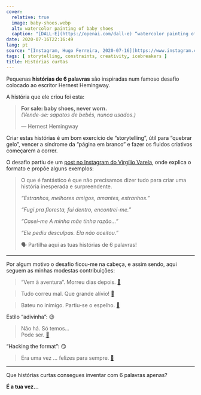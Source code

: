 ```yaml
---
cover:
  relative: true
  image: baby-shoes.webp
  alt: watercolor painting of baby shoes
  caption: "[DALL·E](https://openai.com/dall-e) “watercolor painting of baby shoes, never worn”"
date: 2020-07-16T22:16:49
lang: pt
source: "[Instagram, Hugo Ferreira, 2020-07-16](https://www.instagram.com/p/CCqXf40s28T/c/17872566445791198/)"
tags: [ storytelling, constraints, creativity, icebreakers ]
title: Histórias curtas
---
```


Pequenas **histórias de 6 palavras** são inspiradas num famoso desafio colocado ao escritor Hernest Hemingway.

<!--more-->

A história que ele criou foi esta:

> **For sale: baby shoes, never worn.**  
> *(Vende-se: sapatos de bebés, nunca usados.)*
>
> — Hernest Hemingway

Criar estas histórias é um bom exercício de “storytelling”, útil para “quebrar gelo”, vencer a síndrome da “página em branco” e fazer os fluidos criativos começarem a correr.

O desafio partiu de um [post no Instagram do Virgílio Varela](https://www.instagram.com/p/CCqXf40s28T/), onde explica o formato e propõe alguns exemplos:

> O que é fantástico é que não precisamos dizer tudo para criar uma história inesperada e surpreendente.
>
> *“Estranhos, melhores amigos, amantes, estranhos.”*
>
> *“Fugi pra floresta, fui dentro, encontrei-me.”*
>
> *“Casei-me A minha mãe tinha razão…”*
>
> *“Ele pediu desculpas. Ela não aceitou.”*
>
> 🗣️ Partilha aqui as tuas histórias de 6 palavras!

---

Por algum motivo o desafio ficou-me na cabeça, e assim sendo, aqui seguem as minhas modestas contribuições:

> “Vem à aventura”. Morreu dias depois. [🔗](https://www.instagram.com/p/CCqXf40s28T/c/17872566445791198/r/17851392131169721/) 

> Tudo correu mal. Que grande alívio! [🔗](https://www.instagram.com/p/CCqXf40s28T/c/17872566445791198/r/17847657785204137/) 

> Bateu no inimigo. Partiu-se o espelho. [🔗](https://www.instagram.com/p/CCqXf40s28T/c/17872566445791198/r/17843675342288274/)

Estilo “adivinha”: 😉

> Não há. Só temos…  
> Pode ser. [🔗](https://www.instagram.com/p/CCqXf40s28T/c/17872566445791198/r/17845664900274921/)

“Hacking the format”: 😏

> Era uma vez … felizes para sempre. [🔗](https://www.instagram.com/p/CCqXf40s28T/c/17872566445791198/r/17868658474896311/)

---

Que histórias curtas consegues inventar com 6 palavras apenas?

**É a tua vez…**
